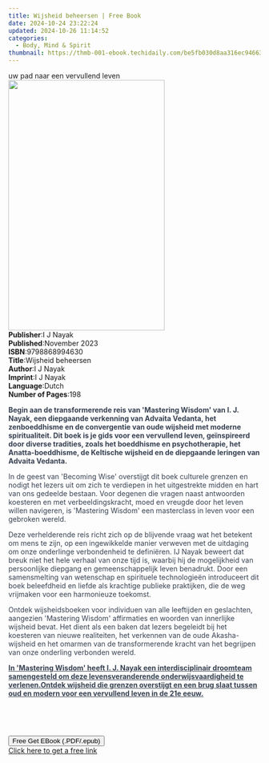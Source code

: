 ```yaml
---
title: Wijsheid beheersen | Free Book
date: 2024-10-24 23:22:24
updated: 2024-10-26 11:14:52
categories:
  - Body, Mind & Spirit
thumbnail: https://thmb-001-ebook.techidaily.com/be5fb030d8aa316ec9466305753dfe282a2ddc2a14037b95121ef433ae38ba08.jpg
---
```

<main id="book-container">
  <div class="flex flex-col">
    <div class="book-brief flex-1 py-6 px-4 sm:p-6 md:py-10 md:px-8">
      <!-- brief-->
      <div class="book-brief-main">uw pad naar een vervullend leven</div>
    </div>
    <div
      class="book-meta-info flex-1 grid gap-4 col-start-1 col-end-3 row-start-1 sm:mb-6 sm:grid-cols-4 lg:gap-6 lg:col-start-2 lg:row-end-6 lg:row-span-6 lg:mb-0"
    >
      <div
        class="book-meta-info-left place-content-center mt-4 p-4 text-sm leading-6 col-start-2 col-span-2 dark:text-slate-400"
      >
        <img
          class="w-full h-500 object-cover rounded-lg sm:h-255 sm:col-span-2 lg:col-span-full"
          src="https://img-001-ebook.techidaily.com/1adc1dae2e14d438df6676ef98f1973ac042acde3ec539aa77ddda68c6971316.jpg"
          alt=""
          width="312"
          height="500"
        />
      </div>
      <div
        class="book-meta-info-right mt-2 col-start-1 row-start-2 col-span-3 self-center"
      >
        <!-- meta data  -->
        <div class="flex flex-col px-4 md:px-8">
          <div class="flex-1">
            <strong>Publisher</strong>:<span class="px-2">I J Nayak</span>
          </div>
          <div class="flex-1">
            <strong>Published</strong>:<span class="px-2">November 2023</span>
          </div>
          <div class="flex-1">
            <strong>ISBN</strong>:<span class="px-2">9798868994630</span>
          </div>
          <div class="flex-1">
            <strong>Title</strong>:<span class="px-2">Wijsheid beheersen</span>
          </div>
          <div class="flex-1">
            <strong>Author</strong>:<span class="px-2">I J Nayak</span>
          </div>
          <div class="flex-1">
            <strong>Imprint</strong>:<span class="px-2">I J Nayak</span>
          </div>
          <div class="flex-1">
            <strong>Language</strong>:<span class="px-2">Dutch</span>
          </div>
          <div class="flex-1">
            <strong>Number of Pages</strong>:<span class="px-2">198</span>
          </div>
        </div>
      </div>
    </div>
    <div class="book-description flex-1 py-6 px-4 sm:p-6 md:py-10 md:px-8">
      <div class="book-description-main">
        <div accordion-content="" id="description">
          <p>
            <strong
              style="background-color: rgba(0, 0, 0, 0); color: rgb(55, 65, 81)"
              >Begin aan de transformerende reis van 'Mastering Wisdom' van I.
              J. Nayak, een diepgaande verkenning van Advaita Vedanta, het
              zenboeddhisme en de convergentie van oude wijsheid met moderne
              spiritualiteit. Dit boek is je gids voor een vervullend leven,
              geïnspireerd door diverse tradities, zoals het boeddhisme en
              psychotherapie, het Anatta-boeddhisme, de Keltische wijsheid en de
              diepgaande leringen van Advaita Vedanta.</strong
            >
          </p>
          <p>
            <span
              style="background-color: rgba(0, 0, 0, 0); color: rgb(55, 65, 81)"
              >In de geest van 'Becoming Wise' overstijgt dit boek culturele
              grenzen en nodigt het lezers uit om zich te verdiepen in het
              uitgestrekte midden en hart van ons gedeelde bestaan. Voor degenen
              die vragen naast antwoorden koesteren en met verbeeldingskracht,
              moed en vreugde door het leven willen navigeren, is 'Mastering
              Wisdom' een masterclass in leven voor een gebroken wereld.</span
            >
          </p>
          <p>
            <span
              style="background-color: rgba(0, 0, 0, 0); color: rgb(55, 65, 81)"
              >Deze verhelderende reis richt zich op de blijvende vraag wat het
              betekent om mens te zijn, op een ingewikkelde manier verweven met
              de uitdaging om onze onderlinge verbondenheid te definiëren. IJ
              Nayak beweert dat breuk niet het hele verhaal van onze tijd is,
              waarbij hij de mogelijkheid van persoonlijke diepgang en
              gemeenschappelijk leven benadrukt. Door een samensmelting van
              wetenschap en spirituele technologieën introduceert dit boek
              beleefdheid en liefde als krachtige publieke praktijken, die de
              weg vrijmaken voor een harmonieuze toekomst.</span
            >
          </p>
          <p>
            <span
              style="background-color: rgba(0, 0, 0, 0); color: rgb(55, 65, 81)"
              >Ontdek wijsheidsboeken voor individuen van alle leeftijden en
              geslachten, aangezien 'Mastering Wisdom' affirmaties en woorden
              van innerlijke wijsheid bevat. Het dient als een baken dat lezers
              begeleidt bij het koesteren van nieuwe realiteiten, het verkennen
              van de oude Akasha-wijsheid en het omarmen van de transformerende
              kracht van het begrijpen van onze onderling verbonden
              wereld.</span
            >
          </p>
          <p>
            <strong
              style="background-color: rgba(0, 0, 0, 0); color: rgb(55, 65, 81)"
              ><u
                >In 'Mastering Wisdom' heeft I. J. Nayak een interdisciplinair
                droomteam samengesteld om deze levensveranderende
                onderwijsvaardigheid te verlenen.</u
              ></strong
            ><strong style="color: rgb(55, 65, 81)"
              ><u
                >Ontdek wijsheid die grenzen overstijgt en een brug slaat tussen
                oud en modern voor een vervullend leven in de 21e eeuw.</u
              ></strong
            >
          </p>
          <p><br /></p>
          <p><br /></p>
        </div>
        <div class="accordion-fader"></div>
      </div>
    </div>
    <div class="book-excerpts flex-1 py-6 px-4 sm:p-6 md:py-10 md:px-8"></div>
    <div
      class="book-about-author flex-1 py-6 px-4 sm:p-6 md:py-10 md:px-8"
    ></div>
    <div class="book-free-get flex-1 py-6 px-4 sm:p-6 md:py-10 md:px-8">
      <button
        id="btn-free-get"
        class="bg-blue-500 hover:bg-blue-700 text-white font-bold py-2 px-4 rounded"
      >
        Free Get EBook (.PDF/.epub)
      </button>
      <div id="countdown-display" class="px-2 text-lg mt-2"></div>
      <a
        id="free-link"
        class="hidden bg-blue-500 hover:bg-blue-700 text-white font-bold py-2 px-4 rounded"
        href="https://www.ebooks.com/en-us/book/211252853/wijsheid-beheersen/i-j-nayak/"
        target="_blank"
        >Click here to get a free link</a
      >
    </div>
    <script>
      let countdownTime = 0;
      let countdownInterval = null;
      document
        .getElementById('btn-free-get')
        .addEventListener('click', startCountdown);
      function startCountdown() {
        countdownTime = new Date().getTime() + 60000 * 3;
        countdownInterval = setInterval(updateCountdown, 1000);
        document.getElementById('btn-free-get').disabled = true;
        document
          .getElementById('btn-free-get')
          .classList.add('bg-gray-500', 'cursor-not-allowed');
      }
      function updateCountdown() {
        let currentTime = new Date().getTime();
        let timeLeft = countdownTime - currentTime;
        let secondsLeft = Math.floor(timeLeft / 1000);
        document.getElementById('countdown-display').innerHTML =
          `Remaining time: ${secondsLeft} seconds.`;
        if (secondsLeft <= 0) {
          clearInterval(countdownInterval);
          document.getElementById('btn-free-get').classList.add('hidden');
          document.getElementById('free-link').classList.remove('hidden');
          document.getElementById('countdown-display').innerHTML = '';
        }
      }
    </script>
  </div>
</main>
